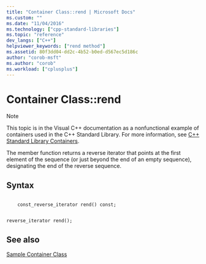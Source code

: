 ```yaml
---
title: "Container Class::rend | Microsoft Docs"
ms.custom: ""
ms.date: "11/04/2016"
ms.technology: ["cpp-standard-libraries"]
ms.topic: "reference"
dev_langs: ["C++"]
helpviewer_keywords: ["rend method"]
ms.assetid: 80f3dd04-dd2c-4b52-b0ed-d567ec5d186c
author: "corob-msft"
ms.author: "corob"
ms.workload: ["cplusplus"]
---
```

# Container Class::rend

> [!NOTE]
> This topic is in the Visual C++ documentation as a nonfunctional example of containers used in the C++ Standard Library. For more information, see [C++ Standard Library Containers](../standard-library/stl-containers.md).

The member function returns a reverse iterator that points at the first element of the sequence (or just beyond the end of an empty sequence), designating the end of the reverse sequence.

## Syntax

```

    const_reverse_iterator rend() const;


reverse_iterator rend();
```

## See also

[Sample Container Class](../standard-library/sample-container-class.md)<br/>
